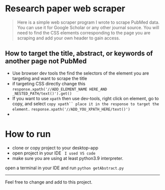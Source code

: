 # Research paper web scraper
> Here is a simple web scraper program I wrote to scrape PubMed data. You can use it for Google Scholar or any other journal source. You will need to find the CSS elements corresponding to the page you are scraping and add your own header to gain access.


## How to target the title, abstract, or keywords of another page not PubMed

-  Use browser dev tools the find the selectors of the element you are targeting and want to scrape the title
- if targeting CSS directly change this ```response.xpath('//ADD_ELEMENT_NAME HERE_AND _NESTED_PATH/text()').get()```
-  If you want to use ```xpath``` then use dev-tools, right click on element, go to copy, and select ```copy xpath`` place it in the response to target the element.```  ```response.xpath('//ADD_YOU_XPATH_HERE/text()')```
-

# How to run
-  clone or copy project to your desktop-app
-  open project in your IDE ``` I used VS code```
- make sure you are using at least python3.9 interpreter.

open a terminal in your IDE and run ```python getAbstract.py```


----------------------------------------------------------------

Feel free to change and add to this project.